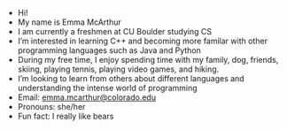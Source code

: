 - Hi!
- My name is Emma McArthur
- I am currently a freshmen at CU Boulder studying CS
- I’m interested in learning C++ and becoming more familar with other programming languages such as Java and Python
- During my free time, I enjoy spending time with my family, dog, friends, skiing, playing tennis, playing video games, and hiking.
- I’m looking to learn from others about different languages and understanding the intense world of programming
- Email: emma.mcarthur@colorado.edu
- Pronouns: she/her
- Fun fact: I really like bears